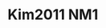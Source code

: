<a name="material" />

# Kim2011 NM1
<script type="application/ld+json">
  {
    "@context": "https://schema.org/",
    "@type": "ChemicalSubstance",
    "http://purl.org/dc/terms/conformsTo":
      {
        "@type": "CreativeWork",
        "@id": "https://bioschemas.org/profiles/ChemicalSubstance/0.4-RELEASE/"
      },
    "@id": "https://egonw.github.io/nanowiki/nanowiki293.html#material",
    "name": "Kim2011 NM1",
    "sameAs: "http://127.0.0.1/mediawiki/index.php/Special:URIResolver/Kim2011_NM1"
  }
</script>

